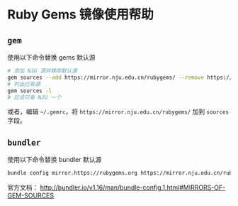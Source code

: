 
# Ruby Gems 镜像使用帮助

## `gem`

使用以下命令替换 gems 默认源

```bash
# 添加 NJU 源并移除默认源
gem sources --add https://mirror.nju.edu.cn/rubygems/ --remove https://rubygems.org/
# 列出已有源
gem sources -l
# 应该只有 NJU 一个
```

或者，编辑 `~/.gemrc`，将 `https://mirror.nju.edu.cn/rubygems/` 加到 `sources` 字段。

## `bundler`

使用以下命令替换 bundler 默认源
```bash
bundle config mirror.https://rubygems.org https://mirror.nju.edu.cn/rubygems
```

官方文档： http://bundler.io/v1.16/man/bundle-config.1.html#MIRRORS-OF-GEM-SOURCES
